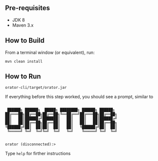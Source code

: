 ## Pre-requisites

* JDK 8
* Maven 3.x

## How to Build

From a terminal window (or equivalent), run:

```mvn clean install```

## How to Run

```
orator-cli/target/orator.jar
```
If everything before this step worked, you should see a prompt, similar to
```

 ██████╗ ██████╗  █████╗ ████████╗ ██████╗ ██████╗
██╔═══██╗██╔══██╗██╔══██╗╚══██╔══╝██╔═══██╗██╔══██╗
██║   ██║██████╔╝███████║   ██║   ██║   ██║██████╔╝
██║   ██║██╔══██╗██╔══██║   ██║   ██║   ██║██╔══██╗
╚██████╔╝██║  ██║██║  ██║   ██║   ╚██████╔╝██║  ██║
 ╚═════╝ ╚═╝  ╚═╝╚═╝  ╚═╝   ╚═╝    ╚═════╝ ╚═╝  ╚═╝


orator (disconnected):>
```
Type `help` for firther instructions

